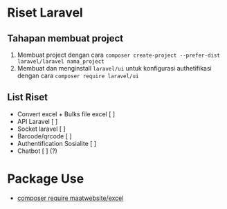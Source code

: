# Riset Laravel

## Tahapan membuat project
1. Membuat project dengan cara `composer create-project --prefer-dist laravel/laravel nama_project`
2. Membuat dan menginstall `laravel/ui` untuk konfigurasi authetifikasi dengan cara `composer require laravel/ui`

## List Riset

- Convert excel + Bulks file excel [ ]
- API Laravel [ ]
- Socket laravel [ ]
- Barcode/qrcode [ ]
- Authentification Sosialite [ ]
- Chatbot [ ] (?)

# Package Use

- [composer require maatwebsite/excel](https://docs.laravel-excel.com/3.0/getting-started/installation.html)